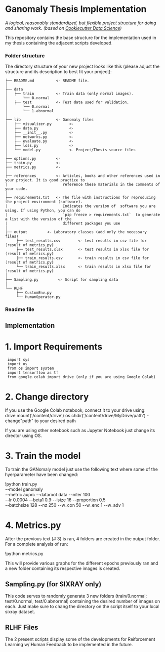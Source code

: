 # Ganomaly Thesis Implementation

*A logical, reasonably standardized, but flexible project structure for doing and sharing work. (based on [Cookiecutter Data Science](https://drivendata.github.io/cookiecutter-data-science/))*

This repository contains the base structure for the implementation used in my thesis containing the adjacent scripts developed.

### Folder structure

The directory structure of your new project looks like this (please adjust the structure and its description to best fit your project): 

```
├── README.md          <- README file.
│
├── data
│   ├── train          <- Train data (only normal images).
│       └── 0.normal
│   ├── test           <- Test data used for validation.
│       └── 0.normal
│       └── 1.abnormal
│
├── lib                <- Ganomaly files
│   ├── visualizer.py        <- 
│   ├── data.py              <- 
│   ├── __init__.py          <-
│   ├── networks.py          <-
│   ├── evaluate.py          <-
│   ├── loss.py              <-
│   └── model.py             <- Project/Thesis source files
│
├── options.py         <-
├── train.py           <-
├── metrics.py         <-
│ 
├── references         <- Articles, books and other references used in your project. It is good practice to  
|                         reference these materials in the comments of your code.
│
├── requirements.txt   <- The file with instructions for reproducing the project environment (software).  
|                         Indicates the version of  software you are using. If using Python, you can do 
|                         `pip freeze > requirements.txt`  to generate a list with the version of the 
|                         different packages you use
│
├── output         <- Laboratory classes (add only the necessary files)
     ├── test_results.csv        <- test results in csv file for (result of metrics.py)
     ├── test_results.xlsx       <- test results in xlsx file for (result of metrics.py)
     ├── train_results.csv       <- train results in csv file for (result of metrics.py)
     └── train_results.xlsx      <- train results in xlsx file for (result of metrics.py)
│
├── Sampling.py         <- Script for sampling data
|
└── RLHF
     ├── CustomEnv.py
     └── HumanOperator.py 
```


### Readme file

## Implementation

# 1. Import Requirements
     import sys
     import os
     from os import system
     import tensorflow as tf
     from google.colab import drive (only if you are using Google Colab)
     
# 2. Change directory

If you use the Google Colab notebook, connect it to your drive using: 
     drive.mount('/content/drive')
     os.chdir('/content/drive/MyDrive/path') - change"path" to your desired path

If you are using other notebook such as Jupyter Notebook just change its director using OS.

# 3. Train the model

To train the GANomaly model just use the following text where some of the hyerparameter have been changed:

!python train.py                             \
        --model ganomaly                     \
        --metric auprc --dataroot data --niter 100 \
        --lr 0.0004 --beta1 0.9 --isize 16 --proportion 0.5 \
        --batchsize 128 --nz 250  --w_con 50  --w_enc 1  --w_adv 1
        
# 4. Metrics.py

After the previous text (# 3) is ran, 4 folders are created in the output folder.
For a complete analysis of run:

!python metrics.py

This will provide various graphs for the different epochs previously ran and a new folder containing its respective images is created.


## Sampling.py (for SIXRAY only)

This code serves to randomly generate 3 new folders (train/0.normal; test/0.normal; test/0.abnormal) containing the desired number of images on each. Just make sure to chang the directory on the script itself to your local sixray dataset.

## RLHF Files

The 2 present scripts display some of the developments for Reiforcement Learning w/ Human Feedback to be implemented in the future.
